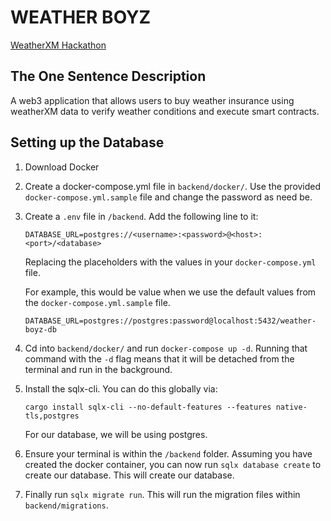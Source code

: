 # WEATHER BOYZ

[WeatherXM Hackathon](https://plgenesis.devspot.app/en?activeTab=overview&challenge=weather-xm)

## The One Sentence Description

A web3 application that allows users to buy weather insurance using weatherXM data to verify weather conditions and execute smart contracts.

## Setting up the Database

1. Download Docker

2. Create a docker-compose.yml file in `backend/docker/`. Use the provided `docker-compose.yml.sample` file and change the password as need be.

3. Create a `.env` file in `/backend`. Add the following line to it:

   ```
   DATABASE_URL=postgres://<username>:<password>@<host>:<port>/<database>
   ```

   Replacing the placeholders with the values in your `docker-compose.yml` file.

   For example, this would be value when we use the default values from the `docker-compose.yml.sample` file.

   ```
   DATABASE_URL=postgres://postgres:password@localhost:5432/weather-boyz-db
   ```

4. Cd into `backend/docker/` and run `docker-compose up -d`.
   Running that command with the `-d` flag means that it will be detached from the terminal and run in the background.

5. Install the sqlx-cli. You can do this globally via:

   ```
   cargo install sqlx-cli --no-default-features --features native-tls,postgres
   ```

   For our database, we will be using postgres.

6. Ensure your terminal is within the `/backend` folder. Assuming you have created the docker container, you can now run `sqlx database create` to create our database. This will create our database.

7. Finally run `sqlx migrate run`. This will run the migration files within `backend/migrations`.

